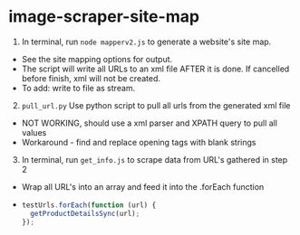 # image-scraper-site-map

1. In terminal, run `node mapperv2.js` to generate a website's site map.
  * See the site mapping options for output. 
  * The script will write all URLs to an xml file AFTER it is done. If cancelled before finish, xml will not be created.
  * To add: write to file as stream.

2. `pull_url.py` Use python script to pull all urls from the generated xml file
  * NOT WORKING, should use a xml parser and XPATH query to pull all values
  * Workaround - find and replace opening tags with blank strings

3. In terminal, run `get_info.js` to scrape data from URL's gathered in step 2
  * Wrap all URL's into an array and feed it into the .forEach function
  * ```javascript
    testUrls.forEach(function (url) {
      getProductDetailsSync(url);
    });
    ```
